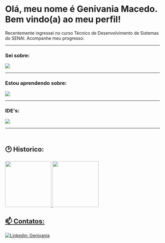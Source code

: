 
# Olá, meu nome é Genivania Macedo. Bem vindo(a) ao meu perfil!

Recentemente ingressei no curso Técnico de Desenvolvimento de Sistemas do SENAI. Acompanhe meu progresso:

---
<p align="center">
<h3>Sei sobre:</h3>
  <a href="https://skillicons.dev">
    <img src="https://skillicons.dev/icons?i=html,css,figma,java,azure,linux,github&theme=dark" />
  </a>
</p>

---
<h3>Estou aprendendo sobre:</h3>
  <a href="https://skillicons.dev">
    <img src="https://skillicons.dev/icons?i=mysql,nodejs,js,python,tailwind&theme=dark" />
  </a>
</p>

---
<p align="center">
<h3>IDE's:</h3>

  <a href="https://skillicons.dev">
    <img src="https://skillicons.dev/icons?i=eclipse,vscode,androidstudio&theme=dark" />
  </a>
</p>

---
## <br> 🕑 Historico:</br>
<div>
  <a href="https://github.com/Genivania">
  <img height="150em" src="https://github-readme-stats.vercel.app/api?username=Genivania&show_icons=true&theme=dark&include_all_commits=true&count_private=true"/>
  <img height="150em" src="https://github-readme-stats.vercel.app/api/top-langs/?username=Genivania&layout=compact&langs_count=7&theme=dark"/>
</div>


##  📫 Contatos: 

<i class="devicon-linkedin-plain-wordmark colored"></i>
[![Linkedin: Genivania ](https://www.vectorlogo.zone/logos/linkedin/linkedin-ar21.svg)](https://www.linkedin.com/in/genivania-macedo-12458a201/)
